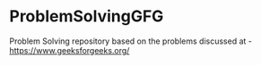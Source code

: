 # ProblemSolvingGFG
Problem Solving repository based on the problems discussed at - https://www.geeksforgeeks.org/
